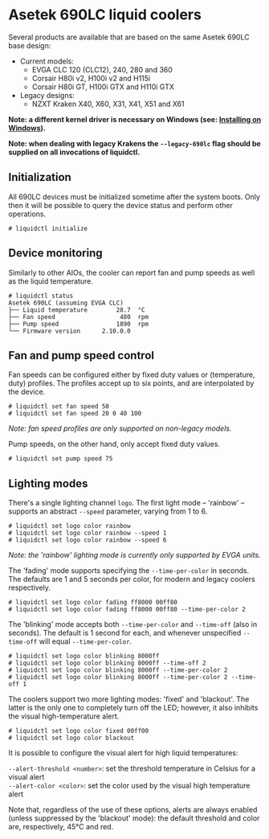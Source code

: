 # Asetek 690LC liquid coolers

Several products are available that are based on the same Asetek 690LC base design:

 - Current models:
    * EVGA CLC 120 (CLC12), 240, 280 and 360
    * Corsair H80i v2, H100i v2 and H115i
    * Corsair H80i GT, H100i GTX and H110i GTX
 - Legacy designs:
    * NZXT Kraken X40, X60, X31, X41, X51 and X61

**Note: a different kernel driver is necessary on Windows (see: [Installing on Windows](https://github.com/jonasmalacofilho/liquidctl#installing-on-windows)).**

**Note: when dealing with legacy Krakens the `--legacy-690lc` flag should be supplied on all invocations of liquidctl.**

## Initialization

All 690LC devices must be initialized sometime after the system boots.  Only then it will be possible to query the device status and perform other operations.

```
# liquidctl initialize
```

## Device monitoring

Similarly to other AIOs, the cooler can report fan and pump speeds as well as the liquid temperature.

```
# liquidctl status
Asetek 690LC (assuming EVGA CLC)
├── Liquid temperature        28.7  °C
├── Fan speed                  480  rpm
├── Pump speed                1890  rpm
└── Firmware version      2.10.0.0  
```

## Fan and pump speed control

Fan speeds can be configured either by fixed duty values or (temperature, duty) profiles.  The profiles accept up to six points, and are interpolated by the device.

```
# liquidctl set fan speed 50
# liquidctl set fan speed 20 0 40 100
```

*Note: fan speed profiles are only supported on non-legacy models.*

Pump speeds, on the other hand, only accept fixed duty values.

```
# liquidctl set pump speed 75
```

## Lighting modes

There's a single lighting channel `logo`.  The first light mode – 'rainbow' – supports an abstract `--speed` parameter, varying from 1 to 6.

```
# liquidctl set logo color rainbow
# liquidctl set logo color rainbow --speed 1
# liquidctl set logo color rainbow --speed 6
```

*Note: the 'rainbow' lighting mode is currently only supported by EVGA units.*

The 'fading' mode supports specifying the `--time-per-color` in seconds.  The defaults are 1 and 5 seconds per color, for modern and legacy coolers respectively.

```
# liquidctl set logo color fading ff8000 00ff80
# liquidctl set logo color fading ff8000 00ff80 --time-per-color 2
```

The 'blinking' mode accepts both `--time-per-color` and `--time-off` (also in seconds).  The default is 1 second for each, and whenever unspecified `--time-off` will equal `--time-per-color`.

```
# liquidctl set logo color blinking 8000ff
# liquidctl set logo color blinking 8000ff --time-off 2
# liquidctl set logo color blinking 8000ff --time-per-color 2
# liquidctl set logo color blinking 8000ff --time-per-color 2 --time-off 1
```

The coolers support two more lighting modes: 'fixed' and 'blackout'.  The latter is the only one to completely turn off the LED; however, it also inhibits the visual high-temperature alert.

```
# liquidctl set logo color fixed 00ff00
# liquidctl set logo color blackout
```

It is possible to configure the visual alert for high liquid temperatures:

`--alert-threshold <number>`: set the threshold temperature in Celsius for a visual alert  
`--alert-color <color>`: set the color used by the visual high temperature alert

Note that, regardless of the use of these options, alerts are always enabled (unless suppressed by the 'blackout' mode): the default threshold and color are, respectively, 45°C and red.
